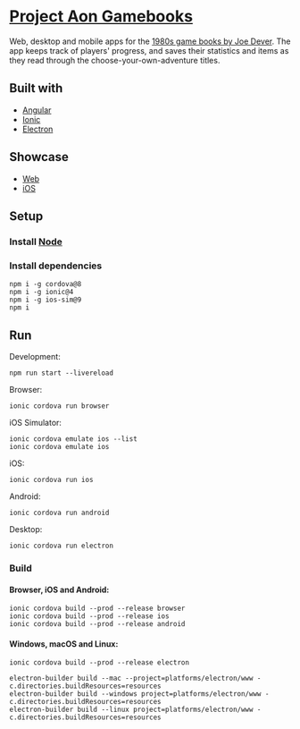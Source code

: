 # [Project Aon Gamebooks](https://gamebooks.indecorous.online/)

Web, desktop and mobile apps for the [1980s game books by Joe Dever](https://www.projectaon.org/en/Main/Home). The app keeps track of players' progress, and saves their statistics and items as they read through the choose-your-own-adventure titles.

## Built with

- [Angular](https://angular.io/)
- [Ionic](https://ionicframework.com/)
- [Electron](https://electronjs.org/)

## Showcase

- [Web](https://gamebooks.indecorous.online/)
- [iOS](https://appetize.io/app/g9cbzzmjy7vuj4ugtu0z70hxkr)

## Setup

### Install [Node](https://nodejs.org/)

### Install dependencies

```shell
npm i -g cordova@8
npm i -g ionic@4
npm i -g ios-sim@9
npm i
```

## Run

Development:
```shell
npm run start --livereload
```

Browser:
```shell
ionic cordova run browser
```

iOS Simulator:
```shell
ionic cordova emulate ios --list
ionic cordova emulate ios
```

iOS:
```shell
ionic cordova run ios
```

Android:
```shell
ionic cordova run android
```

Desktop:
```shell
ionic cordova run electron
```

### Build

#### Browser, iOS and Android:
```shell
ionic cordova build --prod --release browser
ionic cordova build --prod --release ios
ionic cordova build --prod --release android
```

#### Windows, macOS and Linux:
```shell
ionic cordova build --prod --release electron
```

```shell
electron-builder build --mac --project=platforms/electron/www -c.directories.buildResources=resources
electron-builder build --windows project=platforms/electron/www -c.directories.buildResources=resources
electron-builder build --linux project=platforms/electron/www -c.directories.buildResources=resources
```
